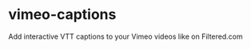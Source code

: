 vimeo-captions
==============

Add interactive VTT captions to your Vimeo videos like on Filtered.com
